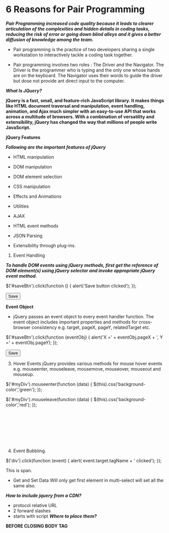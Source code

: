 # 6 Reasons for Pair Programming

***Pair Programming increased code quality because it leads to clearer articulation of the complexities and hidden details in coding tasks, reducing the risk of error or going down blind alleys and it gives a better diffusion of knowledge among the team.***
- Pair programming is the practice of two developers sharing a single workstation to interactively tackle a coding task together.

- Pair programming involves two roles : The Driver and the Navigator. The Driver is the programmer who is typing and the only one whose hands are on the keyboard. The Navigator uses their words to guide the driver but dose not provide ant direct input to the computer.

***What Is JQuery?***

**jQuery is a fast, small, and feature-rich JavaScript library. It makes things like HTML document traversal and manipulation, event handling, animation, and Ajax much simpler with an easy-to-use API that works across a multitude of browsers. With a combination of versatility and extensibility, jQuery has changed the way that millions of people write JavaScript.**

**jQuery Features**

***Following are the important features of jQuery***

- HTML manipulation

- DOM manipulation

- DOM element selection

- CSS manipulation

- Effects and Animations

- Utilities

- AJAX

- HTML event methods

- JSON Parsing

- Extensibility through plug-ins.

1. Event Handling

***To handle DOM events using jQuery methods, first get the reference of DOM element(s) using jQuery selector and invoke appropriate jQuery event method.***

$('#saveBtn').click(function () { alert('Save button clicked'); });

<input type="button" value="Save" id="saveBtn" />

**Event Object**
- jQuery passes an event object to every event handler function. The event object includes important properties and methods for cross-browser consistency e.g. target, pageX, pageY, relatedTarget etc.

$('#saveBtn').click(function (eventObj) { alert('X =' + eventObj.pageX + ', Y =' + eventObj.pageY); });

<input type="button" value="Save" id="saveBtn" />

3. Hover Events jQuery provides various methods for mouse hover events e.g. mouseenter, mouseleave, mousemove, mouseover, mouseout and mouseup.

$('#myDiv').mouseenter(function (data) { $(this).css('background-color','green'); });

$('#myDiv').mouseleave(function (data) { $(this).css('background-color','red'); });

<div id="myDiv" style="width:100px;height:100px"> </div>

4. Event Bubbling.

$('div').click(function (event) { alert( event.target.tagName + ' clicked'); });

<div> <p> <span>This is span.</span> </p> </div>

- Get and Set Data Will only get first element in multi-select will set all the same also.

***How to include jquery from a CDN?***

- protocol relative URL
- 2 forward slashes
- starts with script
***Where to place them?***

**BEFORE CLOSING BODY TAG**


